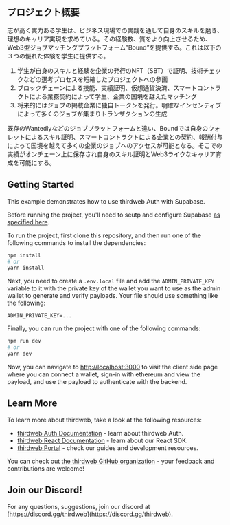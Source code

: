 ## プロジェクト概要

志が高く実力ある学生は、ビジネス現場での実践を通して自身のスキルを磨き、理想のキャリア実現を求めている。その経験数、質をより向上させるため、Web3型ジョブマッチングプラットフォーム”Bound”を提供する。これは以下の３つの優れた体験を学生に提供する。

1. 学生が自身のスキルと経験を企業の発行のNFT（SBT）で証明、技術チェックなどの選考プロセスを短縮したプロジェクトへの参画
2. ブロックチェーンによる技能、実績証明、仮想通貨決済、スマートコントラクトによる業務契約によって学生、企業の国境を越えたマッチング
3. 将来的にはジョブの掲載企業に独自トークンを発行。明確なインセンティブによって多くのジョブが集まりトランザクションの生成

既存のWantedlyなどのジョブプラットフォームと違い、Boundでは自身のウォレットによるスキル証明、スマートコントラクトによる企業との契約、報酬付与によって国境を越えて多くの企業のジョブへのアクセスが可能となる。そこでの実績がオンチェーン上に保存され自身のスキル証明とWeb3ライクなキャリア育成を可能にする。

## Getting Started


This example demonstrates how to use thirdweb Auth with Supabase.

Before running the project, you'll need to seutp and configure Supabase [as specified here](https://portal.thirdweb.com/auth/integrations/supabase).

To run the project, first clone this repository, and then run one of the following commands to install the dependencies:

```bash
npm install
# or
yarn install
```

Next, you need to create a `.env.local` file and add the `ADMIN_PRIVATE_KEY` variable to it with the private key of the wallet you want to use as the admin wallet to generate and verify payloads. Your file should use something like the following:

```.env
ADMIN_PRIVATE_KEY=...
```

Finally, you can run the project with one of the following commands:

```bash
npm run dev
# or
yarn dev
```

Now, you can navigate to [http://localhost:3000](http://localhost:3000) to visit the client side page where you can connect a wallet, sign-in with ethereum and view the payload, and use the payload to authenticate with the backend.
## Learn More

To learn more about thirdweb, take a look at the following resources:

- [thirdweb Auth Documentation](https://docs.thirdweb.com/auth) - learn about thirdweb Auth.
- [thirdweb React Documentation](https://docs.thirdweb.com/react) - learn about our React SDK.
- [thirdweb Portal](https://docs.thirdweb.com) - check our guides and development resources.

You can check out [the thirdweb GitHub organization](https://github.com/thirdweb-dev) - your feedback and contributions are welcome!

## Join our Discord!

For any questions, suggestions, join our discord at [https://discord.gg/thirdweb](https://discord.gg/thirdweb).
